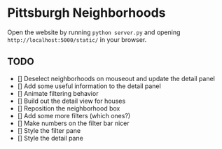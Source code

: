 # Pittsburgh Neighborhoods

Open the website by running `python server.py` and opening
`http://localhost:5000/static/` in your browser.

## TODO
- [] Deselect neighborhoods on mouseout and update the detail panel
- [] Add some useful information to the detail panel
- [] Animate filtering behavior
- [] Build out the detail view for houses
- [] Reposition the neighborhood box
- [] Add some more filters (which ones?)
- [] Make numbers on the filter bar nicer
- [] Style the filter pane
- [] Style the detail pane
